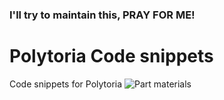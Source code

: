 ### I'll try to maintain this, PRAY FOR ME!

# Polytoria Code snippets
Code snippets for Polytoria
![Part materials](https://i.imgur.com/wPZL4PQ.png)
